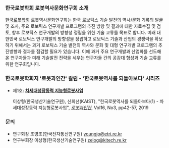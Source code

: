 ### 한국로봇학회 로봇역사문화연구회 소개
[한국로봇학회](http://kros.org/) 로봇역사문화연구회는 한국 로보틱스 기술 발전의 역사/문화 기록의 발굴 및 조사, 주요 로보틱스 연구개발 프로그램의 추진 방향 및 결과에 대한 자료수집 및 검토, 향후 로보틱스 연구개발의 방향성 정립을 위한 기술 교류를 목표로 합니다. 미래 대한민국 로보틱스 연구개발의 방향성을 정립하고 로보틱스 기술과 산업의 경쟁력을 확보하기 위해서는 과거 로보틱스 기술 발전의 역사와 문화 및 대형 연구개발 프로그램의 추진방향과 결과를 점검할 필요가 있습니다. 이에 과거 주요 연구개발과 산업화를 선도해 온 연구자들과 미래 기술발전 전략을 세우는 연구자들 간의 공감대 형성과 기술 교류를 위한 연구회입니다.

### 한국로봇학회지 '로봇과인간' 칼럼 - '한국로봇역사를 되돌아보다' 시리즈
* 제1호: [__차세대성장동력 지능형로봇사업__]([Vol16-No3]-p42.pdf)

    이상형(한국생산기술연구원), 신희선(KAIST), "한국로봇역사를 되돌아보다(1) - 차세대성장동력 지능형로봇사업", [_로봇과인간_](http://kros.org/journal/journal01.asp), Vol16, No3, pp42-57, 2019

### 문의
* 연구회장 조영조(한국전자통신연구원) [youngjo@etri.re.kr](mailto:youngjo@etri.re.kr)
* 연구부회장 이상형(한국생산기술연구원) [zelog@kitech.re.kr](mailto:zelog@kitech.re.kr)
